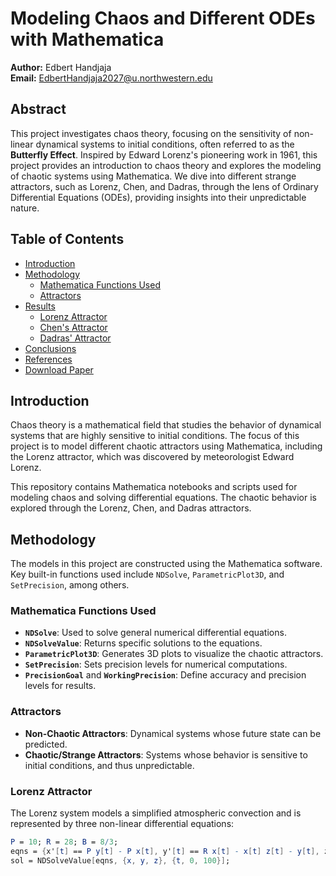 # Modeling Chaos and Different ODEs with Mathematica

**Author:** Edbert Handjaja  
**Email:** EdbertHandjaja2027@u.northwestern.edu

## Abstract
This project investigates chaos theory, focusing on the sensitivity of non-linear dynamical systems to initial conditions, often referred to as the **Butterfly Effect**. Inspired by Edward Lorenz's pioneering work in 1961, this project provides an introduction to chaos theory and explores the modeling of chaotic systems using Mathematica. We dive into different strange attractors, such as Lorenz, Chen, and Dadras, through the lens of Ordinary Differential Equations (ODEs), providing insights into their unpredictable nature.

## Table of Contents
- [Introduction](#introduction)
- [Methodology](#methodology)
  - [Mathematica Functions Used](#mathematica-functions-used)
  - [Attractors](#attractors)
- [Results](#results)
  - [Lorenz Attractor](#lorenz-attractor)
  - [Chen's Attractor](#chens-attractor)
  - [Dadras' Attractor](#dadras-attractor)
- [Conclusions](#conclusions)
- [References](#references)
- [Download Paper](#download-paper)

## Introduction
Chaos theory is a mathematical field that studies the behavior of dynamical systems that are highly sensitive to initial conditions. The focus of this project is to model different chaotic attractors using Mathematica, including the Lorenz attractor, which was discovered by meteorologist Edward Lorenz.

This repository contains Mathematica notebooks and scripts used for modeling chaos and solving differential equations. The chaotic behavior is explored through the Lorenz, Chen, and Dadras attractors.

## Methodology
The models in this project are constructed using the Mathematica software. Key built-in functions used include `NDSolve`, `ParametricPlot3D`, and `SetPrecision`, among others.

### Mathematica Functions Used
- **`NDSolve`**: Used to solve general numerical differential equations.
- **`NDSolveValue`**: Returns specific solutions to the equations.
- **`ParametricPlot3D`**: Generates 3D plots to visualize the chaotic attractors.
- **`SetPrecision`**: Sets precision levels for numerical computations.
- **`PrecisionGoal`** and **`WorkingPrecision`**: Define accuracy and precision levels for results.

### Attractors
- **Non-Chaotic Attractors**: Dynamical systems whose future state can be predicted.
- **Chaotic/Strange Attractors**: Systems whose behavior is sensitive to initial conditions, and thus unpredictable.
### Lorenz Attractor
The Lorenz system models a simplified atmospheric convection and is represented by three non-linear differential equations:
```mathematica
P = 10; R = 28; B = 8/3;
eqns = {x'[t] == P y[t] - P x[t], y'[t] == R x[t] - x[t] z[t] - y[t], z'[t] == x[t] y[t] - B z[t], x[0] == 1, y[0] == 5, z[0] == 10};
sol = NDSolveValue[eqns, {x, y, z}, {t, 0, 100}];
